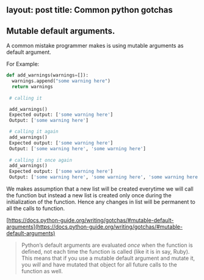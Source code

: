 layout: post
title: Common python gotchas
---

Mutable default arguments.
-------------


A common mistake programmer makes is using mutable arguments as default argument.

For Example:
```python
def add_warnings(warnings=[]):
  warnings.append("some warning here")
  return warnings
 
 # calling it

 add_warnings()
 Expected output: ['some warning here']
 Output: ['some warning here']

 # calling it again
 add_warnings()
 Expected output: ['some warning here']
 Output: ['some warning here', 'some warning here']
 
 # calling it once again
 add_warnings()
 Expected output: ['some warning here']
 Output: ['some warning here', 'some warning here', 'some warning here']

```

We makes assumption that a new list will be created everytime we will call the function but instead a new list is created only once during the initialization of the function. Hence any changes in list will be permanent to all the calls to function.

[https://docs.python-guide.org/writing/gotchas/#mutable-default-arguments](https://docs.python-guide.org/writing/gotchas/#mutable-default-arguments)
> Python’s default arguments are evaluated _once_ when the function is defined, not each time the function is called (like it is in say, Ruby). This means that if you use a mutable default argument and mutate it, you _will_ and have mutated that object for all future calls to the function as well.
